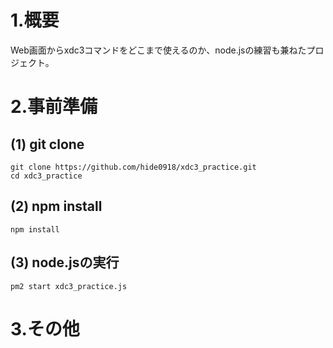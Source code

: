 # 1.概要
Web画面からxdc3コマンドをどこまで使えるのか、node.jsの練習も兼ねたプロジェクト。

# 2.事前準備
## (1) git clone
```
git clone https://github.com/hide0918/xdc3_practice.git
cd xdc3_practice
```
## (2) npm install
```
npm install
```
## (3) node.jsの実行
```
pm2 start xdc3_practice.js
```
# 3.その他
